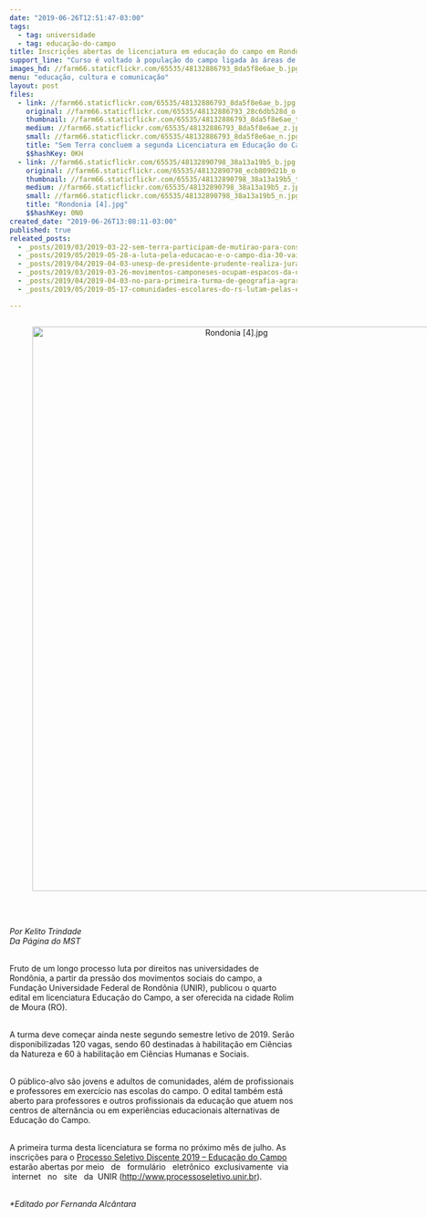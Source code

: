 ```yaml
---
date: "2019-06-26T12:51:47-03:00"
tags:
  - tag: universidade
  - tag: educação-do-campo
title: Inscrições abertas de licenciatura em educação do campo em Rondônia
support_line: "Curso é voltado à população do campo ligada às áreas de reforma agrária\n"
images_hd: //farm66.staticflickr.com/65535/48132886793_8da5f8e6ae_b.jpg
menu: "educação, cultura e comunicação"
layout: post
files:
  - link: //farm66.staticflickr.com/65535/48132886793_8da5f8e6ae_b.jpg
    original: //farm66.staticflickr.com/65535/48132886793_28c6db528d_o.jpg
    thumbnail: //farm66.staticflickr.com/65535/48132886793_8da5f8e6ae_t.jpg
    medium: //farm66.staticflickr.com/65535/48132886793_8da5f8e6ae_z.jpg
    small: //farm66.staticflickr.com/65535/48132886793_8da5f8e6ae_n.jpg
    title: "Sem Terra concluem a segunda Licenciatura em Educação do Campo pelo Pronera, no CE. Foto_Divulgação MST.jpg"
    $$hashKey: 0KH
  - link: //farm66.staticflickr.com/65535/48132890798_38a13a19b5_b.jpg
    original: //farm66.staticflickr.com/65535/48132890798_ecb809d21b_o.jpg
    thumbnail: //farm66.staticflickr.com/65535/48132890798_38a13a19b5_t.jpg
    medium: //farm66.staticflickr.com/65535/48132890798_38a13a19b5_z.jpg
    small: //farm66.staticflickr.com/65535/48132890798_38a13a19b5_n.jpg
    title: "Rondonia [4].jpg"
    $$hashKey: 0N0
created_date: "2019-06-26T13:08:11-03:00"
published: true
releated_posts:
  - _posts/2019/03/2019-03-22-sem-terra-participam-de-mutirao-para-construcao-do-centro-de-referencia-socioambiental-na-ufal.md
  - _posts/2019/05/2019-05-28-a-luta-pela-educacao-e-o-campo-dia-30-vai-ser-maior.md
  - _posts/2019/04/2019-04-03-unesp-de-presidente-prudente-realiza-jura-em-abril.md
  - _posts/2019/03/2019-03-26-movimentos-camponeses-ocupam-espacos-da-uffs-com-o-debate-da-reforma-agraria.md
  - _posts/2019/04/2019-04-03-no-para-primeira-turma-de-geografia-agraria-se-forma-conclui-licenciatura.md
  - _posts/2019/05/2019-05-17-comunidades-escolares-do-rs-lutam-pelas-escolas-no-campo.md

---
```

<div style="text-align:center">
<figure class="image" style="display:inline-block"><img alt="Rondonia [4].jpg" height="990" src="//farm66.staticflickr.com/65535/48132890798_38a13a19b5_b.jpg" width="700" />
<figcaption></figcaption>
</figure>
</div>

<p><br />
<br />
<em>Por&nbsp;Kelito Trindade&nbsp;<br />
Da P&aacute;gina do MST</em><br />
&nbsp;</p>

<p>Fruto de um longo processo luta por direitos nas universidades de Rond&ocirc;nia, a partir da press&atilde;o dos movimentos sociais do campo, a Funda&ccedil;&atilde;o Universidade Federal de Rond&ocirc;nia (UNIR), publicou o quarto edital em licenciatura Educa&ccedil;&atilde;o do Campo, a ser oferecida na cidade Rolim de Moura (RO).</p>

<p><br />
A turma deve come&ccedil;ar ainda neste segundo&nbsp;semestre letivo de 2019. Ser&atilde;o disponibilizadas 120 vagas, sendo 60 destinadas &agrave; habilita&ccedil;&atilde;o em Ci&ecirc;ncias da Natureza e 60 &agrave; habilita&ccedil;&atilde;o em Ci&ecirc;ncias Humanas e Sociais.</p>

<p><br />
O p&uacute;blico-alvo s&atilde;o jovens e adultos de comunidades, al&eacute;m de profissionais e professores em exerc&iacute;cio nas escolas do campo. O edital tamb&eacute;m est&aacute; aberto para professores e outros profissionais da educa&ccedil;&atilde;o que atuem nos centros de altern&acirc;ncia ou em experi&ecirc;ncias educacionais alternativas de Educa&ccedil;&atilde;o do Campo.&nbsp;</p>

<p><br />
A primeira turma desta licenciatura se forma no pr&oacute;ximo m&ecirc;s de julho.&nbsp;As inscri&ccedil;&otilde;es para o <a href="http://www.processoseletivo.unir.br/index.php?pag=concursos&amp;id_tipo=2">Processo Seletivo Discente 2019 &ndash; Educa&ccedil;&atilde;o do Campo </a>estar&atilde;o abertas por meio&nbsp; &nbsp;de&nbsp; &nbsp;formul&aacute;rio&nbsp; &nbsp;eletr&ocirc;nico&nbsp; exclusivamente&nbsp; via&nbsp; &nbsp;internet&nbsp; &nbsp;no&nbsp; &nbsp;site&nbsp; &nbsp;da&nbsp; UNIR (<a href="http://www.processoseletivo.unir.br">http://www.processoseletivo.unir.br</a>).</p>

<p><br />
<em>*Editado por Fernanda Alc&acirc;ntara</em></p>
